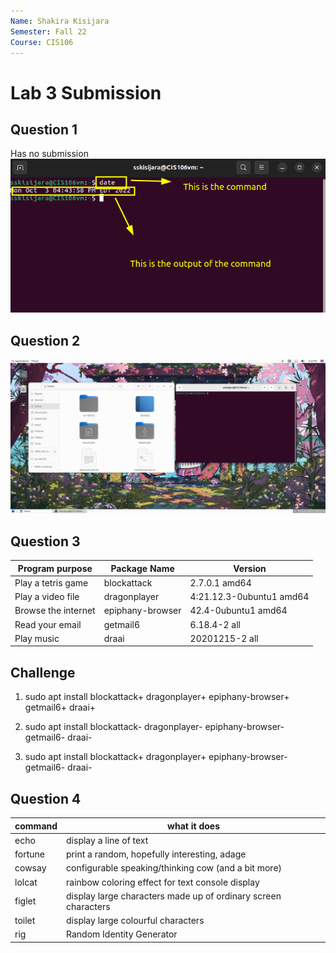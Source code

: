 ```yaml
---
Name: Shakira Kisijara
Semester: Fall 22
Course: CIS106
---
```


# Lab 3 Submission

## Question 1
Has no submission
![date](date-command.png)

## Question 2
![q2](q2.png)

## Question 3

| Program purpose     | Package Name     | Version                  |
| ------------------- | ---------------- | ------------------------ |
| Play a tetris game  | blockattack      | 2.7.0.1 amd64            |
| Play a video file   | dragonplayer     | 4:21.12.3-0ubuntu1 amd64 |
| Browse the internet | epiphany-browser | 42.4-0ubuntu1 amd64      |
| Read your email     | getmail6         | 6.18.4-2 all             |
| Play music          | draai            | 20201215-2 all           |

## Challenge 

1. sudo apt install blockattack+ dragonplayer+ epiphany-browser+ getmail6+ draai+
   
2. sudo apt install blockattack- dragonplayer- epiphany-browser- getmail6- draai-
   
3. sudo apt install blockattack+ dragonplayer+ epiphany-browser- getmail6- draai-

## Question 4
| command | what it does                                                   |
| ------- | -------------------------------------------------------------- |
| echo    | display a line of text                                         |
| fortune | print a random, hopefully interesting, adage                   |
| cowsay  | configurable speaking/thinking cow (and a bit more)            |
| lolcat  | rainbow coloring effect for text console display               |
| figlet  | display large characters made up of ordinary screen characters |
| toilet  | display large colourful characters                             |
| rig     | Random Identity Generator                                      |